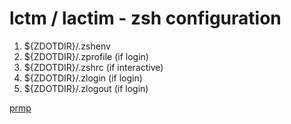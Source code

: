 # lctm / lactim - zsh configuration

1. ${ZDOTDIR}/.zshenv
1. ${ZDOTDIR}/.zprofile (if login)
1. ${ZDOTDIR}/.zshrc (if interactive)
1. ${ZDOTDIR}/.zlogin (if login)
1. ${ZDOTDIR}/.zlogout (if login)

[prmp](https://github.com/ceesvandegriend/prmp)

